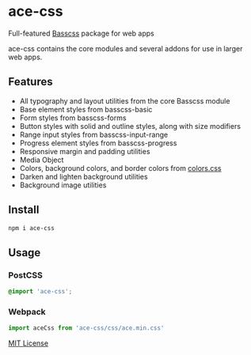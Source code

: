 
# ace-css

Full-featured [Basscss](http://basscss.com) package for web apps

ace-css contains the core modules and several addons for use in larger web apps.

## Features

- All typography and layout utilities from the core Basscss module
- Base element styles from basscss-basic
- Form styles from basscss-forms
- Button styles with solid and outline styles, along with size modifiers
- Range input styles from basscss-input-range
- Progress element styles from basscss-progress
- Responsive margin and padding utilities
- Media Object
- Colors, background colors, and border colors from [colors.css](http://clrs.cc)
- Darken and lighten background utilities
- Background image utilities

## Install

```sh
npm i ace-css
```

## Usage

### PostCSS

```css
@import 'ace-css';
```

### Webpack

```js
import aceCss from 'ace-css/css/ace.min.css'
```

[MIT License](LICENSE.md)
